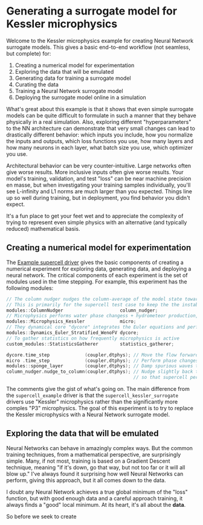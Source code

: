 # Generating a surrogate model for Kessler microphysics

Welcome to the Kessler microphysics example for creating Neural Network surrogate models. This gives a basic end-to-end workflow (not seamless, but complete) for:
1. Creating a numerical model for experimentation
2. Exploring the data that will be emulated
3. Generating data for training a surrogate model
4. Curating the data
5. Training a Neural Network surrogate model
6. Deploying the surrogate model online in a simulation

What's great about this example is that it shows that even simple surrogate models can be quite difficult to formulate in such a manner that they behave physically in a real simulation. Also, exploring different "hyperparameters" to the NN architecture can demonstrate that very small changes can lead to drastically different behavior: which inputs you include, how you normalize the inputs and outputs, which loss functions you use, how many layers and how many neurons in each layer, what batch size you use, which optimizer you use. 

Architectural behavior can be very counter-intuitive. Large networks often give worse results. More inclusive inputs often give worse results. Your model's training, validation, and test "loss" can be near machine precision en masse, but when investigating your training samples individually, you'll see L-infinity and L1 norms are much larger than you expected. Things line up so well during training, but in deployment, you find behavior you didn't expect.

It's a fun place to get your feet wet and to appreciate the complexity of trying to represent even simple physics with an alternative (and typically reduced) mathematical basis.

## Creating a numerical model for experimentation

The [Example supercell driver](https://github.com/mrnorman/miniWeatherML/blob/main/experiments/supercell_example/driver.cpp) gives the basic components of creating a numerical experiment for exploring data, generating data, and deploying a neural network. The critical components of each experiment is the set of modules used in the time stepping. For example, this experiment has the following modules:

```C++
// The column nudger nudges the column-average of the model state toward the initial column-averaged state
// This is primarily for the supercell test case to keep the the instability persistently strong
modules::ColumnNudger                     column_nudger;
// Microphysics performs water phase changess + hydrometeor production, transport, collision, and aggregation
modules::Microphysics_Kessler             micro;
// They dynamical core "dycore" integrates the Euler equations and performans transport of tracers
modules::Dynamics_Euler_Stratified_WenoFV dycore;
// To gather statistics on how frequently microphysics is active
custom_modules::StatisticsGatherer        statistics_gatherer;

dycore.time_step             (coupler,dtphys); // Move the flow forward according to the Euler equations
micro .time_step             (coupler,dtphys); // Perform phase changes for water + precipitation / falling
modules::sponge_layer        (coupler,dtphys); // Damp spurious waves to the horiz. mean at model top
column_nudger.nudge_to_column(coupler,dtphys); // Nudge slightly back toward unstable profile
                                               // so that supercell persists for all time
```

The comments give the gist of what's going on. The main difference from the `supercell_example` driver is that the `supercell_kessler_surrogate` drivers use "Kessler" microphysics rather than the significantly more comples "P3" microphysics. The goal of this experiment is to try to replace the Kessler microphysics with a Neural Network surrogate model.

## Exploring the data that will be emulated

Neural Networks can behave in amazingly complex ways. But the common training techniques, from a mathematical perspective, are surprisingly simple. Many, if not most, training is based on a Gradient Descent technique, meaning "if it's down, go that way, but not too far or it will all blow up." I've always found it surprising how well Neural Networks can perform, giving this approach, but it all comes down to the data.

I doubt any Neural Network achieves a true global minimum of the "loss" function, but with good enough data and a careful approach training, it always finds a "good" local minimum. At its heart, it's all about the **data**.

So before we seek to create 


